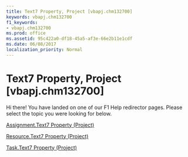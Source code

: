 ```yaml
---
title: Text7 Property, Project [vbapj.chm132700]
keywords: vbapj.chm132700
f1_keywords:
- vbapj.chm132700
ms.prod: office
ms.assetid: 95c422a0-df18-45a5-af3e-66e2b11e1cdf
ms.date: 06/08/2017
localization_priority: Normal
---
```



# Text7 Property, Project [vbapj.chm132700]

Hi there! You have landed on one of our F1 Help redirector pages. Please select the topic you were looking for below.

[Assignment.Text7 Property (Project)](http://msdn.microsoft.com/library/ad7878f8-8d09-8c4b-d620-ab47c5a40ad0%28Office.15%29.aspx)

[Resource.Text7 Property (Project)](http://msdn.microsoft.com/library/bf958b21-5e71-ce14-33fa-348fc7e3e55b%28Office.15%29.aspx)

[Task.Text7 Property (Project)](http://msdn.microsoft.com/library/691aa69d-e30d-e1ce-10b9-7feac42cf642%28Office.15%29.aspx)

